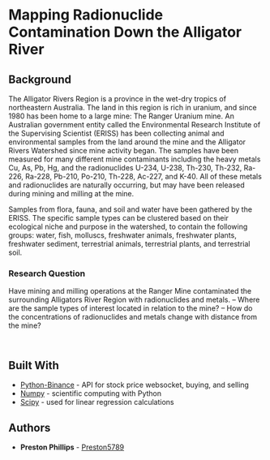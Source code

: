 # Mapping Radionuclide Contamination Down the Alligator River

## Background
The Alligator Rivers Region is a province in the wet-dry tropics of northeastern Australia. The land in this region is rich in uranium, and since 1980 has been home to a large mine: The Ranger Uranium mine. An Australian government entity called the Environmental Research Institute of the Supervising Scientist (ERISS) has been collecting animal and environmental samples from the land around the mine and the Alligator Rivers Watershed since mine activity began. The samples have been measured for many different mine contaminants including the heavy metals Cu, As, Pb, Hg, and the radionuclides U-234, U-238, Th-230, Th-232, Ra-226, Ra-228, Pb-210, Po-210, Th-228, Ac-227, and K-40. All of these metals and radionuclides are naturally occurring, but may have been released during mining and milling at the mine.

Samples from flora, fauna, and soil and water have been gathered by the ERISS. The specific sample types can be clustered based on their ecological niche and purpose in the watershed, to contain the following groups: water, fish, molluscs, freshwater animals, freshwater plants, freshwater sediment, terrestrial animals, terrestrial plants, and terrestrial soil.


### Research Question
Have mining and milling operations at the Ranger Mine contaminated the surrounding Alligators River Region with radionuclides and metals.
–	Where are the sample types of interest located in relation to the mine?
–	How do the concentrations of radionuclides and metals change with distance from the mine?



```

```

```

```


## Built With

* [Python-Binance](https://github.com/sammchardy/python-binance) - API for stock price websocket, buying, and selling
* [Numpy](https://www.numpy.org/) - scientific computing with Python
* [Scipy](https://www.scipy.org/) - used for linear regression calculations


## Authors

* **Preston Phillips** - [Preston5789](https://github.com/Preston5789)


